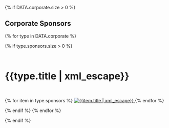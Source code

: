 {% if DATA.corporate.size > 0 %}

<h2>Corporate Sponsors</h2>

{% for type in DATA.corporate %}

{% if type.sponsors.size > 0 %}

<!-- <h3>{{type.title | xml_escape}}</h3> -->
<h3 style="font-size: 30px; text-align: left; padding-top: 25px; padding-bottom: 20px" >{{type.title | xml_escape}}</h3>

{% for item in type.sponsors %}
<a href="{{item.link | uri_escape}}" class="sLink" target="_blank" rel="noopener noreferrer">
    <img src="{{item.image | uri_escape}}" class="sImage" alt="{{item.title | xml_escape}}">
</a>
{% endfor %}

{% endif %}
{% endfor %}

{% endif %}
